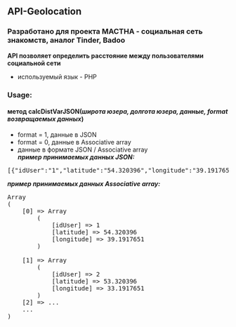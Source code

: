 ## API-Geolocation<br>

### Разработано для проекта MACTHA - социальная сеть знакомств, аналог Tinder, Badoo<br>

<b>API позволяет определить расстояние между пользователями социальной сети</b><br>
- используемый язык - PHP

### Usage: <br>

#### метод calcDistVarJSON(<em>широта юзера, долгота юзера, данные, format возвращаемых данных</em>)<br>
- format = 1, данные в JSON<br>
- format = 0, данные в Associative array<br>
- данные в формате JSON / Associative array<br>
<b><em>пример принимаемых данных JSON:</b></em><br>
<pre>
[{"idUser":"1","latitude":"54.320396","longitude":"39.1917651"}, {"idUser":"2","latitude":"53.320396","longitude":"33.1917651"}]</pre>
<b><em>пример принимаемых данных Associative array:</b></em><br>
<pre>
Array
(
    [0] => Array
        (
            [idUser] => 1
            [latitude] => 54.320396
            [longitude] => 39.1917651
        )

    [1] => Array
        (
            [idUser] => 2
            [latitude] => 53.320396
            [longitude] => 33.1917651
        )
    [2] => ...
    ...
)
</pre>
